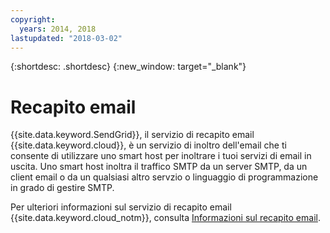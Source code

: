 ```yaml
---
copyright:
  years: 2014, 2018
lastupdated: "2018-03-02"
---
```


{:shortdesc: .shortdesc}
{:new_window: target="_blank"}

# Recapito email

{{site.data.keyword.SendGrid}}, il servizio di recapito email {{site.data.keyword.cloud}}, è un servizio di inoltro dell'email che ti consente di utilizzare uno smart host per inoltrare i tuoi servizi di email in uscita. Uno smart host inoltra il traffico SMTP da un server SMTP, da un client email o da un qualsiasi altro servzio o linguaggio di programmazione in grado di gestire SMTP. 

Per ulteriori informazioni sul servizio di recapito email {{site.data.keyword.cloud_notm}}, consulta [Informazioni sul recapito email](/docs/infrastructure/email-delivery/index.html).
